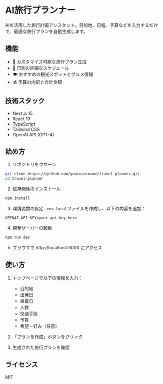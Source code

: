 # AI旅行プランナー

AIを活用した旅行計画アシスタント。目的地、日程、予算などを入力するだけで、最適な旅行プランを自動生成します。

## 機能

- 🎯 カスタマイズ可能な旅行プラン生成
- 📅 日別の詳細なスケジュール
- 🍽️ おすすめの観光スポットとグルメ情報
- 💰 予算の内訳と合計金額

## 技術スタック

- Next.js 15
- React 19
- TypeScript
- Tailwind CSS
- OpenAI API (GPT-4)

## 始め方

1. リポジトリをクローン
```bash
git clone https://github.com/yourusername/travel-planner.git
cd travel-planner
```

2. 依存関係のインストール
```bash
npm install
```

3. 環境変数の設定
`.env.local`ファイルを作成し、以下の内容を追加：
```
OPENAI_API_KEY=your-api-key-here
```

4. 開発サーバーの起動
```bash
npm run dev
```

5. ブラウザで http://localhost:3000 にアクセス

## 使い方

1. トップページで以下の情報を入力：
   - 目的地
   - 出発日
   - 帰着日
   - 人数
   - 交通手段
   - 予算
   - 希望・好み（任意）

2. 「プランを作成」ボタンをクリック

3. 生成された旅行プランを確認

## ライセンス

MIT
